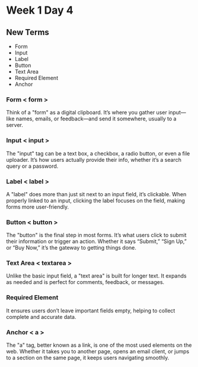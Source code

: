 # Week 1 Day 4

## New Terms
 - Form
 - Input
 - Label
 - Button
 - Text Area
 - Required Element
 - Anchor




### Form  < form >
Think of a "form" as a digital clipboard. It’s where you gather user input—like names, emails, or feedback—and send it somewhere, usually to a server. 

### Input < input >
The "input" tag can be a text box, a checkbox, a radio button, or even a file uploader. It’s how users actually provide their info, whether it’s a search query or a password.

### Label < label >
A "label" does more than just sit next to an input field, it’s clickable. When properly linked to an input, clicking the label focuses on the field, making forms more user-friendly. 

### Button < button >
The "button" is the final step in most forms. It’s what users click to submit their information or trigger an action. Whether it says “Submit,” “Sign Up,” or “Buy Now,” it’s the gateway to getting things done.

### Text Area < textarea >
Unlike the basic input field, a "text area" is built for longer text. It expands as needed and is perfect for comments, feedback, or messages.

### Required Element 
It ensures users don’t leave important fields empty, helping to collect complete and accurate data.


### Anchor < a >
The "a" tag, better known as a link, is one of the most used elements on the web. Whether it takes you to another page, opens an email client, or jumps to a section on the same page, it keeps users navigating smoothly.

